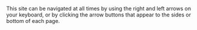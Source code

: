 This site can be navigated at all times by using the right and left arrows on your keyboard, or by clicking the arrow buttons that appear to the sides or bottom of each page.
